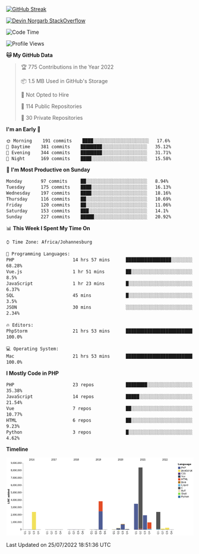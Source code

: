 
[![GitHub Streak](http://github-readme-streak-stats.herokuapp.com?user=DevinNorgarb&date_format=M%20j%5B%2C%20Y%5D)](https://git.io/streak-stats)


[![Devin Norgarb StackOverflow](https://github-readme-stackoverflow.vercel.app/?userID=4993755)](https://stackoverflow.com/users/4993755/devin-norgarb)

<!--START_SECTION:waka-->
![Code Time](http://img.shields.io/badge/Code%20Time-0%20secs-blue)

![Profile Views](http://img.shields.io/badge/Profile%20Views-0-blue)

**🐱 My GitHub Data** 

> 🏆 775 Contributions in the Year 2022
 > 
> 📦 1.5 MB Used in GitHub's Storage 
 > 
> 🚫 Not Opted to Hire
 > 
> 📜 114 Public Repositories 
 > 
> 🔑 30 Private Repositories  
 > 
**I'm an Early 🐤** 

```text
🌞 Morning    191 commits    ████░░░░░░░░░░░░░░░░░░░░░   17.6% 
🌆 Daytime    381 commits    ████████░░░░░░░░░░░░░░░░░   35.12% 
🌃 Evening    344 commits    ████████░░░░░░░░░░░░░░░░░   31.71% 
🌙 Night      169 commits    ████░░░░░░░░░░░░░░░░░░░░░   15.58%

```
📅 **I'm Most Productive on Sunday** 

```text
Monday       97 commits     ██░░░░░░░░░░░░░░░░░░░░░░░   8.94% 
Tuesday      175 commits    ████░░░░░░░░░░░░░░░░░░░░░   16.13% 
Wednesday    197 commits    ████░░░░░░░░░░░░░░░░░░░░░   18.16% 
Thursday     116 commits    ██░░░░░░░░░░░░░░░░░░░░░░░   10.69% 
Friday       120 commits    ██░░░░░░░░░░░░░░░░░░░░░░░   11.06% 
Saturday     153 commits    ███░░░░░░░░░░░░░░░░░░░░░░   14.1% 
Sunday       227 commits    █████░░░░░░░░░░░░░░░░░░░░   20.92%

```


📊 **This Week I Spent My Time On** 

```text
⌚︎ Time Zone: Africa/Johannesburg

💬 Programming Languages: 
PHP                      14 hrs 57 mins      █████████████████░░░░░░░░   68.28% 
Vue.js                   1 hr 51 mins        ██░░░░░░░░░░░░░░░░░░░░░░░   8.5% 
JavaScript               1 hr 23 mins        █░░░░░░░░░░░░░░░░░░░░░░░░   6.37% 
SQL                      45 mins             █░░░░░░░░░░░░░░░░░░░░░░░░   3.5% 
JSON                     30 mins             ░░░░░░░░░░░░░░░░░░░░░░░░░   2.34%

🔥 Editors: 
PhpStorm                 21 hrs 53 mins      █████████████████████████   100.0%

💻 Operating System: 
Mac                      21 hrs 53 mins      █████████████████████████   100.0%

```

**I Mostly Code in PHP** 

```text
PHP                      23 repos            ████████░░░░░░░░░░░░░░░░░   35.38% 
JavaScript               14 repos            █████░░░░░░░░░░░░░░░░░░░░   21.54% 
Vue                      7 repos             ██░░░░░░░░░░░░░░░░░░░░░░░   10.77% 
HTML                     6 repos             ██░░░░░░░░░░░░░░░░░░░░░░░   9.23% 
Python                   3 repos             █░░░░░░░░░░░░░░░░░░░░░░░░   4.62%

```


**Timeline**

![Chart not found](https://raw.githubusercontent.com/DevinNorgarb/DevinNorgarb/main/charts/bar_graph.png) 


 Last Updated on 25/07/2022 18:51:36 UTC
<!--END_SECTION:waka-->

